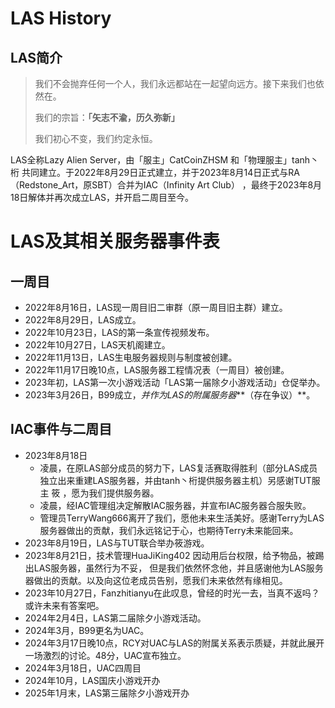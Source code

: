 # LAS History

## LAS简介

> 我们不会抛弃任何一个人，我们永远都站在一起望向远方。接下来我们也依然在。
> 
> 
> 我们的宗旨：**「矢志不渝，历久弥新」**
> 
> 我们初心不变，我们约定永恒。
> 

LAS全称Lazy Alien Server，由「服主」CatCoinZHSM 和「物理服主」tanh丶桁 共同建立。于2022年8月29日正式建立，并于2023年8月14日正式与RA（Redstone_Art，原SBT）合并为IAC（Infinity Art Club） ，最终于2023年8月18日解体并再次成立LAS，并开启二周目至今。

# LAS及其相关服务器事件表

## 一周目

- 2022年8月16日，LAS现一周目旧二审群（原一周目旧主群）建立。
- 2022年8月29日，LAS成立。
- 2022年10月23日，LAS的第一条宣传视频发布。
- 2022年10月27日，LAS天机阁建立。
- 2022年11月13日，LAS生电服务器规则与制度被创建。
- 2022年11月17日晚10点，LAS服务器工程情况表（一周目）被创建。
- 2023年初，LAS第一次小游戏活动「LAS第一届除夕小游戏活动」仓促举办。
- 2023年3月26日，B99成立，*并作为LAS的附属服务器***（存在争议）**。

## IAC事件与二周目

- 2023年8月18日
    - 凌晨，在原LAS部分成员的努力下，LAS复活赛取得胜利（部分LAS成员独立出来重建LAS服务器，并由tanh丶桁提供服务器主机）另感谢TUT服主 筱 ，愿为我们提供服务器。
    - 凌晨，经IAC管理组决定解散IAC服务器，并宣布IAC服务器合服失败。
    - 管理员TerryWang666离开了我们，愿他未来生活美好。感谢Terry为LAS服务器做出的贡献，我们永远铭记于心，也期待Terry未来能回来。
- 2023年8月19日，LAS与TUT联合举办筱游戏。
- 2023年8月21日，技术管理HuaJiKing402 因动用后台权限，给予物品，被踢出LAS服务器，虽然行为不妥， 但是我们依然怀念他，并且感谢他为LAS服务器做出的贡献。以及向这位老成员告别，愿我们未来依然有缘相见。
- 2023年10月27日，Fanzhitianyu在此叹息，曾经的时光一去，当真不返吗？或许未来有答案吧。
- 2024年2月4日，LAS第二届除夕小游戏活动。
- 2024年3月，B99更名为UAC。
- 2024年3月17日晚10点，RCY对UAC与LAS的附属关系表示质疑，并就此展开一场激烈的讨论。48分，UAC宣布独立。
- 2024年3月18日，UAC四周目
- 2024年10月，LAS国庆小游戏开办
- 2025年1月末，LAS第三届除夕小游戏开办